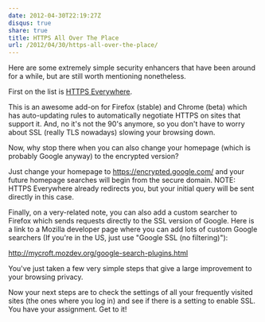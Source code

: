 ```yaml
---
date: 2012-04-30T22:19:27Z
disqus: true
share: true
title: HTTPS All Over The Place
url: /2012/04/30/https-all-over-the-place/
---
```


Here are some extremely simple security enhancers that have been around for a while, but are still worth mentioning nonetheless.

First on the list is <cite></cite><a title="HTTPS Everywhere" href="https://www.eff.org/https-everywhere" target="_blank">HTTPS Everywhere</a>.

This is an awesome add-on for Firefox (stable) and Chrome (beta) which has auto-updating rules to automatically negotiate HTTPS on sites that support it. And, no it's not the 90's anymore, so you don't have to worry about SSL (really TLS nowadays) slowing your browsing down.

Now, why stop there when you can also change your homepage (which is probably Google anyway) to the encrypted version?

Just change your homepage to <a href="https://encrypted.google.com/" target="_blank">https://encrypted.google.com/</a> and your future homepage searches will begin from the secure domain. NOTE: HTTPS Everywhere already redirects you, but your initial query will be sent directly in this case.

Finally, on a very-related note, you can also add a custom searcher to Firefox which sends requests directly to the SSL version of Google. Here is a link to a Mozilla developer page where you can add lots of custom Google searchers (If you're in the US, just use "Google SSL (no filtering)"):

<a title="Mycroft Project: Google Search Engine Plugins" href="http://mycroft.mozdev.org/google-search-plugins.html" target="_blank">http://mycroft.mozdev.org/google-search-plugins.html</a>

You've just taken a few very simple steps that give a large improvement to your browsing privacy.

Now your next steps are to check the settings of all your frequently visited sites (the ones where you log in) and see if there is a setting to enable SSL. You have your assignment. Get to it!
